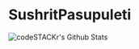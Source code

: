 # SushritPasupuleti

<img align="left" alt="codeSTACKr's Github Stats" src="https://github-readme-stats.vercel.app/api?username=SushritPasupuleti&show_icons=true&hide_border=true&theme=blue-green&count_private=true" />
